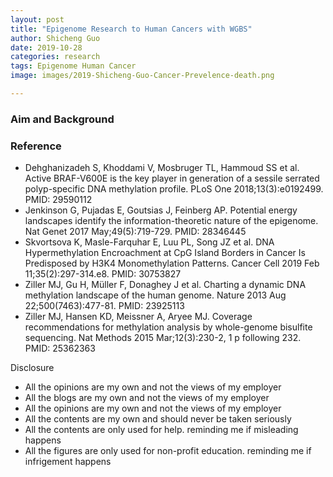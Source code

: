 ```yaml
---
layout: post
title: "Epigenome Research to Human Cancers with WGBS"
author: Shicheng Guo
date: 2019-10-28
categories: research
tags: Epigenome Human Cancer
image: images/2019-Shicheng-Guo-Cancer-Prevelence-death.png

---
```

###  Aim and Background
###  Reference
* Dehghanizadeh S, Khoddami V, Mosbruger TL, Hammoud SS et al. Active BRAF-V600E is the key player in generation of a sessile serrated polyp-specific DNA methylation profile. PLoS One 2018;13(3):e0192499. PMID: 29590112
* Jenkinson G, Pujadas E, Goutsias J, Feinberg AP. Potential energy landscapes identify the information-theoretic nature of the epigenome. Nat Genet 2017 May;49(5):719-729. PMID: 28346445
* Skvortsova K, Masle-Farquhar E, Luu PL, Song JZ et al. DNA Hypermethylation Encroachment at CpG Island Borders in Cancer Is Predisposed by H3K4 Monomethylation Patterns. Cancer Cell 2019 Feb 11;35(2):297-314.e8. PMID: 30753827
* Ziller MJ, Gu H, Müller F, Donaghey J et al. Charting a dynamic DNA methylation landscape of the human genome. Nature 2013 Aug 22;500(7463):477-81. PMID: 23925113
* Ziller MJ, Hansen KD, Meissner A, Aryee MJ. Coverage recommendations for methylation analysis by whole-genome bisulfite sequencing. Nat Methods 2015 Mar;12(3):230-2, 1 p following 232. PMID: 25362363

Disclosure
* All the opinions are my own and not the views of my employer
* All the blogs are my own and not the views of my employer
* All the opinions are my own and not the views of my employer
* All the contents are my own and should never be taken seriously
* All the contents are only used for help. reminding me if misleading happens
* All the figures are only used for non-profit education. reminding me if infrigement happens
